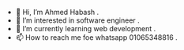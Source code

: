 - 👋 Hi, I’m Ahmed Habash .
- 👀 I’m interested in software engineer .
- 🌱 I’m currently learning web development .
- 📫 How to reach me foe whatsapp 01065348816 .

<!---
ahmedhabash27/ is a ✨ special ✨ repository because its `README.md` (this file) appears on your GitHub profile.
You can click the Preview link to take a look at your changes.
--->
